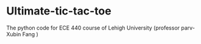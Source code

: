 # Ultimate-tic-tac-toe
The python code for ECE 440 course of Lehigh University (professor parv-Xubin Fang )
